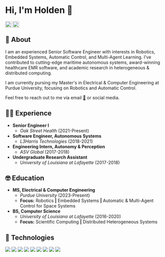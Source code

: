 # Hi, I'm Holden 👋

<a href="https://twitter.com/HoldenBabineaux">
  <img align="left" alt="Holden Babineaux | Twitter" width="21px" src="https://raw.githubusercontent.com/anuraghazra/anuraghazra/master/assets/twitter.svg" />
</a>

<a href="https://www.linkedin.com/in/holden-babineaux/">
  <img align="left" alt="Holden Babineaux | LinkedIn" width="21px" src="https://github.com/esduran/esduran/blob/master/assets/LI-In-Bug.png" />
</a>

<br />

## 🤖 About

I am an experienced Senior Software Engineer with interests in Robotics, Embedded Systems, Automatic Control, and Multi-Agent Learning.
I've contributed to cutting-edge maritime autonomous systems, award-winning healthcare EMR software, and academic research in heterogeneous & distributed computing.

I am currently pursing my Master's in Electrical & Computer Engineering at Purdue University, focusing on Robotics and Automatic Control.

Feel free to reach out to me via email [📧](mailto:holden.bab@outlook.com) or social media.

## 🧑‍💻 Experience

* **Senior Engineer I**
  * _Oak Street Health_ (2021-Present)
* **Software Engineer, Autonomous Systems**
  * _L3Harris Technologies_ (2018-2021)
* **Engineering Intern, Autonomy & Perception**
  *  _ASV Global_ (2017-2018)
* **Undergraduate Research Assistant**
  * _University of Louisiana at Lafayette_ (2017-2018)

## 🤓 Education

* **MS, Electrical & Computer Engineering**
  * _Purdue University_ (2023-Present)
  * **Focus:** Robotics **|** Embedded Systems **|** Automatic & Multi-Agent Control for Space Systems
* **BS, Computer Science**
  * _University of Louisiana at Lafayette_ (2016-2020)
  * **Focus:** Scientific Computing **|** Distributed Heterogeneous Systems

## 🚀 Technologies

![](https://img.shields.io/badge/-C-informational?style=flat&logo=C&logoColor=white&color=A8B9CC)
![](https://img.shields.io/badge/-C++-informational?style=flat&logo=c%2B%2B&logoColor=white&color=00599C)
![](https://img.shields.io/badge/-Python-informational?style=flat&logo=Python&logoColor=white&color=3776AB)
![](https://img.shields.io/badge/-GNU_Bash-informational?style=flat&logo=GNU+Bash&logoColor=white&color=4EAA25)
![](https://img.shields.io/badge/-Git-informational?style=flat&logo=Git&logoColor=white&color=F05032)
![](https://img.shields.io/badge/-Linux-informational?style=flat&logo=Linux&logoColor=black&color=FCC624)
![](https://img.shields.io/badge/-Docker-informational?style=flat&logo=Docker&logoColor=white&color=2496ED)
![](https://img.shields.io/badge/-Jenkins-informational?style=flat&logo=Jenkins&logoColor=white&color=D24939)
![](https://img.shields.io/badge/-GitLab-informational?style=flat&logo=GitLab&logoColor=white&color=FC6D26)
